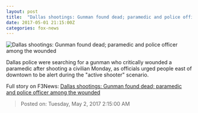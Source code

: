 ```yaml
---
layout: post
title:  "Dallas shootings: Gunman found dead; paramedic and police officer among the wounded"
date: 2017-05-01 21:15:00Z
categories: fox-news
---
```


![Dallas shootings: Gunman found dead; paramedic and police officer among the wounded](http://a57.foxnews.com/media2.foxnews.com/BrightCove/694940094001/2017/05/01/876/493/694940094001_5417822798001_5417816724001-vs.jpg?ve=1&tl=1)

Dallas police were searching for a gunman who critically wounded a paramedic after shooting a civilian Monday, as officials urged people east of downtown to be alert during the "active shooter" scenario.


Full story on F3News: [Dallas shootings: Gunman found dead; paramedic and police officer among the wounded](http://www.f3nws.com/n/BupBfF)

> Posted on: Tuesday, May 2, 2017 2:15:00 AM
